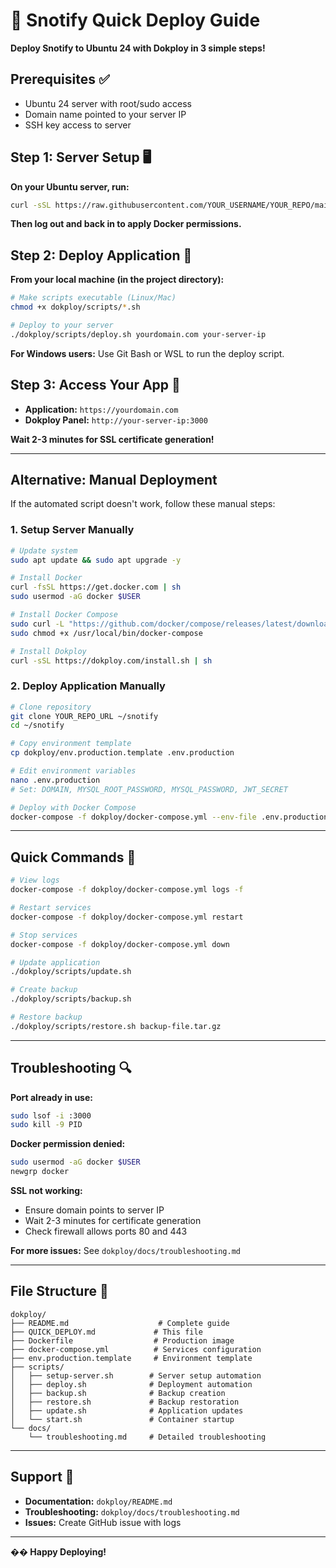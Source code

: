# 🚀 Snotify Quick Deploy Guide

**Deploy Snotify to Ubuntu 24 with Dokploy in 3 simple steps!**

## Prerequisites ✅
- Ubuntu 24 server with root/sudo access
- Domain name pointed to your server IP
- SSH key access to server

## Step 1: Server Setup 🖥️

**On your Ubuntu server, run:**
```bash
curl -sSL https://raw.githubusercontent.com/YOUR_USERNAME/YOUR_REPO/main/dokploy/scripts/setup-server.sh | bash
```

**Then log out and back in to apply Docker permissions.**

## Step 2: Deploy Application 🚀

**From your local machine (in the project directory):**
```bash
# Make scripts executable (Linux/Mac)
chmod +x dokploy/scripts/*.sh

# Deploy to your server
./dokploy/scripts/deploy.sh yourdomain.com your-server-ip
```

**For Windows users:** Use Git Bash or WSL to run the deploy script.

## Step 3: Access Your App 🎵

- **Application:** `https://yourdomain.com`
- **Dokploy Panel:** `http://your-server-ip:3000`

**Wait 2-3 minutes for SSL certificate generation!**

---

## Alternative: Manual Deployment

If the automated script doesn't work, follow these manual steps:

### 1. Setup Server Manually
```bash
# Update system
sudo apt update && sudo apt upgrade -y

# Install Docker
curl -fsSL https://get.docker.com | sh
sudo usermod -aG docker $USER

# Install Docker Compose
sudo curl -L "https://github.com/docker/compose/releases/latest/download/docker-compose-$(uname -s)-$(uname -m)" -o /usr/local/bin/docker-compose
sudo chmod +x /usr/local/bin/docker-compose

# Install Dokploy
curl -sSL https://dokploy.com/install.sh | sh
```

### 2. Deploy Application Manually
```bash
# Clone repository
git clone YOUR_REPO_URL ~/snotify
cd ~/snotify

# Copy environment template
cp dokploy/env.production.template .env.production

# Edit environment variables
nano .env.production
# Set: DOMAIN, MYSQL_ROOT_PASSWORD, MYSQL_PASSWORD, JWT_SECRET

# Deploy with Docker Compose
docker-compose -f dokploy/docker-compose.yml --env-file .env.production up -d
```

---

## Quick Commands 🔧

```bash
# View logs
docker-compose -f dokploy/docker-compose.yml logs -f

# Restart services
docker-compose -f dokploy/docker-compose.yml restart

# Stop services
docker-compose -f dokploy/docker-compose.yml down

# Update application
./dokploy/scripts/update.sh

# Create backup
./dokploy/scripts/backup.sh

# Restore backup
./dokploy/scripts/restore.sh backup-file.tar.gz
```

---

## Troubleshooting 🔍

**Port already in use:**
```bash
sudo lsof -i :3000
sudo kill -9 PID
```

**Docker permission denied:**
```bash
sudo usermod -aG docker $USER
newgrp docker
```

**SSL not working:**
- Ensure domain points to server IP
- Wait 2-3 minutes for certificate generation
- Check firewall allows ports 80 and 443

**For more issues:** See `dokploy/docs/troubleshooting.md`

---

## File Structure 📁

```
dokploy/
├── README.md                    # Complete guide
├── QUICK_DEPLOY.md             # This file
├── Dockerfile                  # Production image
├── docker-compose.yml          # Services configuration
├── env.production.template     # Environment template
├── scripts/
│   ├── setup-server.sh        # Server setup automation
│   ├── deploy.sh              # Deployment automation
│   ├── backup.sh              # Backup creation
│   ├── restore.sh             # Backup restoration
│   ├── update.sh              # Application updates
│   └── start.sh               # Container startup
└── docs/
    └── troubleshooting.md     # Detailed troubleshooting
```

---

## Support 💬

- **Documentation:** `dokploy/README.md`
- **Troubleshooting:** `dokploy/docs/troubleshooting.md`
- **Issues:** Create GitHub issue with logs

---

**�� Happy Deploying!** 